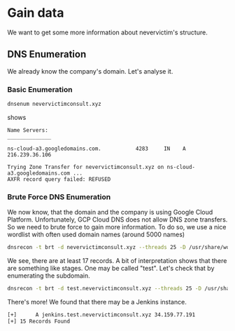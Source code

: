 # Gain data
We want to get some more information about nevervictim's structure.

## DNS Enumeration
We already know the company's domain. Let's analyse it.

### Basic Enumeration

```bash
dnsenum nevervictimconsult.xyz
```
shows
```
Name Servers:
______________

ns-cloud-a3.googledomains.com.           4283     IN    A        216.239.36.106

Trying Zone Transfer for nevervictimconsult.xyz on ns-cloud-a3.googledomains.com ... 
AXFR record query failed: REFUSED
```

### Brute Force DNS Enumeration

We now know, that the domain and the company is using Google Cloud Platform.
Unfortunately, GCP Cloud DNS does not allow DNS zone transfers.
So we need to brute force to gain more information.
To do so, we use a nice wordlist with often used domain names (around 5000 names)

```bash
dnsrecon -t brt -d nevervictimconsult.xyz --threads 25 -D /usr/share/wordlists/subdomains-top1million-5000.txt
```

We see, there are at least 17 records. 
A bit of interpretation shows that there are something like stages.
One may be called "test".
Let's check that by enumerating the subdomain.

```bash
dnsrecon -t brt -d test.nevervictimconsult.xyz --threads 25 -D /usr/share/wordlists/subdomains-top1million-5000.txt
```

There's more!
We found that there may be a Jenkins instance.

```bash
[+]      A jenkins.test.nevervictimconsult.xyz 34.159.77.191
[+] 15 Records Found
```
